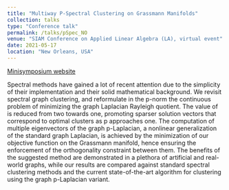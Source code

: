 ```yaml
---
title: "Multiway P-Spectral Clustering on Grassmann Manifolds"
collection: talks
type: "Conference talk"
permalink: /talks/pSpec_NO
venue: "SIAM Conference on Applied Linear Algebra (LA), virtual event"
date: 2021-05-17
location: "New Orleans, USA"
---
```


[Minisymposium website](https://meetings.siam.org/sess/dsp_programsess.cfm?SESSIONCODE=70852)

Spectral methods have gained a lot of recent attention due to the simplicity of their implementation and their solid mathematical background. We revisit spectral graph clustering, and reformulate in the p-norm the continuous problem of minimizing the graph Laplacian Rayleigh quotient. The value of is reduced from two towards one, promoting sparser solution vectors that correspond to optimal clusters as p approaches one. The computation of multiple eigenvectors of the graph p-Laplacian, a nonlinear generalization of the standard graph Laplacian, is achieved by the minimization of our objective function on the Grassmann manifold, hence ensuring the enforcement of the orthogonality constraint between them. The benefits of the suggested method are demonstrated in a plethora of artificial and real-world graphs, while our results are compared against standard spectral clustering methods and the current state-of-the-art algorithm for clustering using the graph p-Laplacian variant. 
